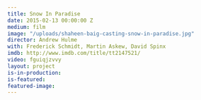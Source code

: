 ```yaml
---
title: Snow In Paradise
date: 2015-02-13 00:00:00 Z
medium: film
image: "/uploads/shaheen-baig-casting-snow-in-paradise.jpg"
director: Andrew Hulme
with: Frederick Schmidt, Martin Askew, David Spinx
imdb: http://www.imdb.com/title/tt2147521/
video: fguiqjzvvy
layout: project
is-in-production: 
is-featured: 
featured-image: 
---
```


